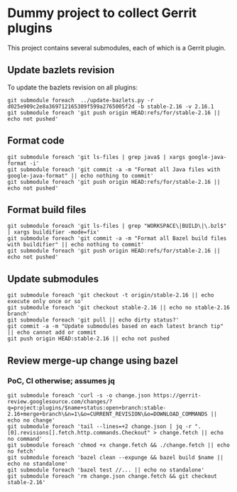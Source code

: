 # Dummy project to collect Gerrit plugins

This project contains several submodules, each of which is a Gerrit plugin.

## Update bazlets revision

To update the bazlets revision on all plugins:

```
git submodule foreach  ../update-bazlets.py -r d025e909c2e8a369712165309f599a2765005f2d -b stable-2.16 -v 2.16.1
git submodule foreach 'git push origin HEAD:refs/for/stable-2.16 || echo not pushed'
```

## Format code

```
git submodule foreach 'git ls-files | grep java$ | xargs google-java-format -i'
git submodule foreach 'git commit -a -m "Format all Java files with google-java-format" || echo nothing to commit'
git submodule foreach 'git push origin HEAD:refs/for/stable-2.16 || echo not pushed'
```

## Format build files

```
git submodule foreach 'git ls-files | grep "WORKSPACE\|BUILD\|\.bzl$" | xargs buildifier -mode=fix'
git submodule foreach 'git commit -a -m "Format all Bazel build files with buildifier" || echo nothing to commit'
git submodule foreach 'git push origin HEAD:refs/for/stable-2.16 || echo not pushed'
```

## Update submodules

```
git submodule foreach 'git checkout -t origin/stable-2.16 || echo execute only once or so'
git submodule foreach 'git checkout stable-2.16 || echo no stable-2.16 branch'
git submodule foreach 'git pull || echo dirty status?'
git commit -a -m "Update submodules based on each latest branch tip" || echo cannot add or commit
git push origin HEAD:stable-2.16 || echo not pushed
```

## Review merge-up change using bazel
### PoC, CI otherwise; assumes jq

```
git submodule foreach 'curl -s -o change.json https://gerrit-review.googlesource.com/changes/?q=project:plugins/$name+status:open+branch:stable-2.16+merge+branch\&n=1\&o=CURRENT_REVISION\&o=DOWNLOAD_COMMANDS || echo no change'
git submodule foreach 'tail --lines=+2 change.json | jq -r ".[0].revisions[].fetch.http.commands.Checkout" > change.fetch || echo no command'
git submodule foreach 'chmod +x change.fetch && ./change.fetch || echo no fetch'
git submodule foreach 'bazel clean --expunge && bazel build $name || echo no standalone'
git submodule foreach 'bazel test //... || echo no standalone'
git submodule foreach 'rm change.json change.fetch && git checkout stable-2.16'
```

